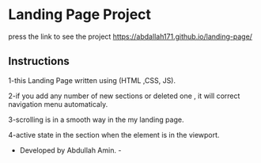 # Landing Page Project

press the link  to see the project
https://abdallah171.github.io/landing-page/

## Instructions

1-this Landing Page written using (HTML ,CSS, JS).  

2-if you add any number of new sections or deleted one , it will correct navigation menu automaticaly.

3-scrolling is in a smooth way  in the my landing page.

4-active state in the section when the element is in the viewport.

- Developed by Abdullah Amin. -
